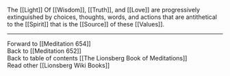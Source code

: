 The [[Light]] Of [[Wisdom]], [[Truth]], and [[Love]] are progressively extinguished by choices, thoughts, words, and actions that are antithetical to the [[Spirit]] that is the [[Source]] of these [[Values]]. 

___

Forward to [[Meditation 654]]  
Back to [[Meditation 652]]  
Back to table of contents [[The Lionsberg Book of Meditations]]  
Read other [[Lionsberg Wiki Books]] 
